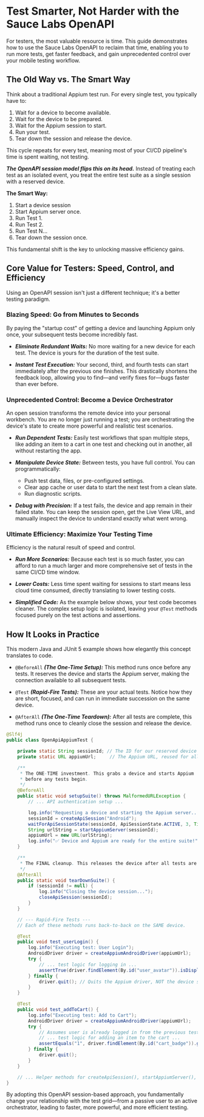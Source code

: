 # Test Smarter, Not Harder with the Sauce Labs OpenAPI

For testers, the most valuable resource is time. This guide demonstrates how to use the Sauce Labs OpenAPI to reclaim that time, 
enabling you to run more tests, get faster feedback, and gain unprecedented control over your mobile testing workflow.

## The Old Way vs. The Smart Way

Think about a traditional Appium test run. For every single test, you typically have to:
1. Wait for a device to become available. 
2. Wait for the device to be prepared.
3. Wait for the Appium session to start. 
4. Run your test. 
5. Tear down the session and release the device.

This cycle repeats for every test, meaning most of your CI/CD pipeline's time is spent waiting, not testing.

***The OpenAPI session model flips this on its head.*** Instead of treating each test as an isolated event, you treat the 
entire test suite as a single session with a reserved device.

**The Smart Way:**
1. Start a device session 
2. Start Appium server once.
3. Run Test 1. 
4. Run Test 2. 
5. Run Test N... 
6. Tear down the session once.

This fundamental shift is the key to unlocking massive efficiency gains.

## Core Value for Testers: Speed, Control, and Efficiency
Using an OpenAPI session isn't just a different technique; it's a better testing paradigm.

### Blazing Speed: Go from Minutes to Seconds
By paying the "startup cost" of getting a device and launching Appium only once, your subsequent tests become incredibly fast.

* ***Eliminate Redundant Waits:*** No more waiting for a new device for each test. The device is yours for the duration of 
the test suite.

* ***Instant Test Execution:*** Your second, third, and fourth tests can start immediately after the previous one finishes. 
This drastically shortens the feedback loop, allowing you to find—and verify fixes for—bugs faster than ever before.

### Unprecedented Control: Become a Device Orchestrator
An open session transforms the remote device into your personal workbench. You are no longer just running a test; 
you are orchestrating the device's state to create more powerful and realistic test scenarios.

* ***Run Dependent Tests:*** Easily test workflows that span multiple steps, like adding an item to a cart in one test and 
checking out in another, all without restarting the app.

* ***Manipulate Device State:*** Between tests, you have full control. You can programmatically:
  * Push test data, files, or pre-configured settings. 
  * Clear app cache or user data to start the next test from a clean slate. 
  * Run diagnostic scripts.

* ***Debug with Precision:*** If a test fails, the device and app remain in their failed state. You can keep the session 
open, get the Live View URL, and manually inspect the device to understand exactly what went wrong.

### Ultimate Efficiency: Maximize Your Testing Time
Efficiency is the natural result of speed and control.

* ***Run More Scenarios:*** Because each test is so much faster, you can afford to run a much larger and more comprehensive 
set of tests in the same CI/CD time window.

* ***Lower Costs:*** Less time spent waiting for sessions to start means less cloud time consumed, directly translating 
to lower testing costs.

* ***Simplified Code:*** As the example below shows, your test code becomes cleaner. The complex setup logic is isolated, 
leaving your `@Test` methods focused purely on the test actions and assertions.

## How It Looks in Practice
This modern Java and JUnit 5 example shows how elegantly this concept translates to code.

* `@BeforeAll` ***(The One-Time Setup):*** This method runs once before any tests. It reserves the device and starts the Appium server, making the connection available to all subsequent tests.

* `@Test` ***(Rapid-Fire Tests):*** These are your actual tests. Notice how they are short, focused, and can run in immediate succession on the same device.

* `@AfterAll` ***(The One-Time Teardown):*** After all tests are complete, this method runs once to cleanly close the session and release the device.

```java
@Slf4j
public class OpenApiAppiumTest {

    private static String sessionId; // The ID for our reserved device session
    private static URL appiumUrl;     // The Appium URL, reused for all tests

    /**
     * The ONE-TIME investment. This grabs a device and starts Appium
     * before any tests begin.
     */
    @BeforeAll
    public static void setupSuite() throws MalformedURLException {
        // ... API authentication setup ...

        log.info("Requesting a device and starting the Appium server...");
        sessionId = createApiSession("Android");
        waitForApiSessionState(sessionId, ApiSessionState.ACTIVE, 3, TimeUnit.MINUTES);
        String urlString = startAppiumServer(sessionId);
        appiumUrl = new URL(urlString);
        log.info("✅ Device and Appium are ready for the entire suite!");
    }

    /**
     * The FINAL cleanup. This releases the device after all tests are done.
     */
    @AfterAll
    public static void tearDownSuite() {
        if (sessionId != null) {
            log.info("Closing the device session...");
            closeApiSession(sessionId);
        }
    }

    // --- Rapid-Fire Tests ---
    // Each of these methods runs back-to-back on the SAME device.

    @Test
    public void test_userLogin() {
        log.info("Executing test: User Login");
        AndroidDriver driver = createAppiumAndroidDriver(appiumUrl);
        try {
            // ... test logic for logging in ...
            assertTrue(driver.findElement(By.id("user_avatar")).isDisplayed());
        } finally {
            driver.quit(); // Quits the Appium driver, NOT the device session
        }
    }

    @Test
    public void test_addToCart() {
        log.info("Executing test: Add to Cart");
        AndroidDriver driver = createAppiumAndroidDriver(appiumUrl);
        try {
            // Assumes user is already logged in from the previous test
            // ... test logic for adding an item to the cart ...
            assertEquals("1", driver.findElement(By.id("cart_badge")).getText());
        } finally {
            driver.quit();
        }
    }

    // ... Helper methods for createApiSession(), startAppiumServer(), etc. ...
}
```

By adopting this OpenAPI session-based approach, you fundamentally change your relationship with the test grid—from 
a passive user to an active orchestrator, leading to faster, more powerful, and more efficient testing.